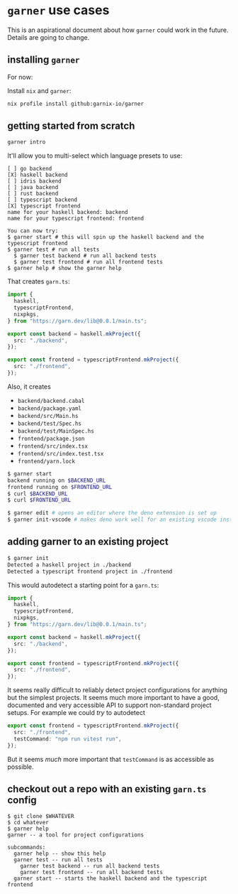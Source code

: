 # `garner` use cases

This is an aspirational document about how `garner` could work in the future. Details are going to change.

## installing `garner`

For now:

Install `nix` and `garner`:

```sh
nix profile install github:garnix-io/garner
```

## getting started from scratch

```sh
garner intro
```

It'll allow you to multi-select which language presets to use:

```
[ ] go backend
[X] haskell backend
[ ] idris backend
[ ] java backend
[ ] rust backend
[ ] typescript backend
[X] typescript frontend
name for your haskell backend: backend
name for your typescript frontend: frontend

You can now try:
$ garner start # this will spin up the haskell backend and the typescript frontend
$ garner test # run all tests
  $ garner test backend # run all backend tests
  $ garner test frontend # run all frontend tests
$ garner help # show the garner help
```

That creates `garn.ts`:

```ts
import {
  haskell,
  typescriptFrontend,
  nixpkgs,
} from "https://garn.dev/lib@0.0.1/main.ts";

export const backend = haskell.mkProject({
  src: "./backend",
});

export const frontend = typescriptFrontend.mkProject({
  src: "./frontend",
});
```

Also, it creates

- `backend/backend.cabal`
- `backend/package.yaml`
- `backend/src/Main.hs`
- `backend/test/Spec.hs`
- `backend/test/MainSpec.hs`
- `frontend/package.json`
- `frontend/src/index.tsx`
- `frontend/src/index.test.tsx`
- `frontend/yarn.lock`

```sh
$ garner start
backend running on $BACKEND_URL
frontend running on $FRONTEND_URL
$ curl $BACKEND_URL
$ curl $FRONTEND_URL
```

```sh
$ garner edit # opens an editor where the deno extension is set up
$ garner init-vscode # makes deno work well for an existing vscode installation
```

## adding garner to an existing project

```sh
$ garner init
Detected a haskell project in ./backend
Detected a typescript frontend project in ./frontend
```

This would autodetect a starting point for a `garn.ts`:

```ts
import {
  haskell,
  typescriptFrontend,
  nixpkgs,
} from "https://garn.dev/lib@0.0.1/main.ts";

export const backend = haskell.mkProject({
  src: "./backend",
});

export const frontend = typescriptFrontend.mkProject({
  src: "./frontend",
});
```

It seems really difficult to reliably detect project configurations for anything but the simplest projects.
It seems much more important to have a good, documented and very accessible API to support non-standard project setups.
For example we could _try_ to autodetect

```ts
export const frontend = typescriptFrontend.mkProject({
  src: "./frontend",
  testCommand: "npm run vitest run",
});
```

But it seems _much_ more important that `testCommand` is as accessible as possible.

## checkout out a repo with an existing `garn.ts` config

```
$ git clone $WHATEVER
$ cd whatever
$ garner help
garner -- a tool for project configurations

subcommands:
  garner help -- show this help
  garner test -- run all tests
    garner test backend -- run all backend tests
    garner test frontend -- run all backend tests
  garner start -- starts the haskell backend and the typescript frontend
```
